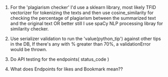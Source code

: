 1.  For the 'plagiarism checker' I'd use a sklearn library, most likely TFID vectorizer for tokenizing the texts and then use cosine_similarity for checking the percentage of plagiarism between the summarized text and the original text  OR better still I use spaCy NLP processing libray for similarity checker.

2. Use serializer validation to run the 'value(python_tip') against other tips in the DB, If there's any with % greater than 70%, a validationError would be thrown.

3.  Do API testing for the endpoints( status_code )

4. What does Endpoints for likes and Bookmark mean??